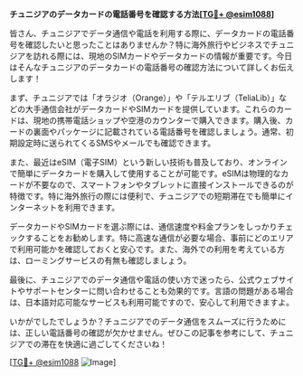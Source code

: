 **チュニジアのデータカードの電話番号を確認する方法[[TG💪+ @esim1088](https://t.me/s/esim1088)]**

皆さん、チュニジアでデータ通信や電話を利用する際に、データカードの電話番号を確認したいと思ったことはありませんか？特に海外旅行やビジネスでチュニジアを訪れる際には、現地のSIMカードやデータカードの情報が重要です。今日はそんなチュニジアのデータカードの電話番号の確認方法について詳しくお伝えします！

まず、チュニジアでは「オラジオ（Orange）」や「テルエリブ（TeliaLib）」などの大手通信会社がデータカードやSIMカードを提供しています。これらのカードは、現地の携帯電話ショップや空港のカウンターで購入できます。購入後、カードの裏面やパッケージに記載されている電話番号を確認しましょう。通常、初期設定時に送られてくるSMSやメールでも確認できます。

また、最近はeSIM（電子SIM）という新しい技術も普及しており、オンラインで簡単にデータカードを購入して使用することが可能です。eSIMは物理的なカードが不要なので、スマートフォンやタブレットに直接インストールできるのが特徴です。特に海外旅行の際には便利で、チュニジアでの短期滞在でも簡単にインターネットを利用できます。

データカードやSIMカードを選ぶ際には、通信速度や料金プランをしっかりチェックすることをお勧めします。特に高速な通信が必要な場合、事前にどのエリアで利用可能かを確認しておくと安心です。また、海外での利用を考えている方は、ローミングサービスの有無も確認しましょう。

最後に、チュニジアでのデータ通信や電話の使い方で迷ったら、公式ウェブサイトやサポートセンターに問い合わせることも効果的です。言語の問題がある場合は、日本語対応可能なサービスも利用可能ですので、安心して利用できますよ。

いかがでしたでしょうか？チュニジアでのデータ通信をスムーズに行うためには、正しい電話番号の確認が欠かせません。ぜひこの記事を参考にして、チュニジアでの滞在を快適に過ごしてくださいね！

[[TG💪+ @esim1088](https://t.me/s/esim1088) ![Image](https://i.postimg.cc/Y0z9fWf4/image.png)]